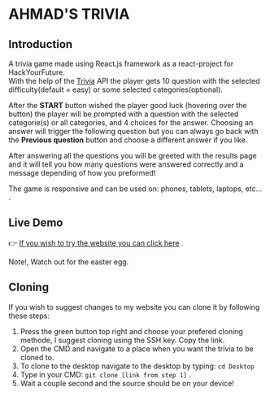 # AHMAD'S TRIVIA
## Introduction
A trivia game made using React.js framework as a react-project for HackYourFuture.<br/>
With the help of the [Trivia](https://the-trivia-api.com/) API the player gets 10 question with the selected difficulty(default = easy) or some selected categories(optional).

After the **START** button wished the player good luck (hovering over the button) the player will be prompted with a question with the selected categorie(s) 
or all categories, and 4 choices for the answer. Choosing an answer will trigger the following question but you can always go back with the **Previous question** button and choose a different answer if you like.

After answering all the questions you will be greeted with the results page and it will tell you how many questions were answered correctly and a message depending of how you preformed!

The game is responsive and can be used on: phones, tablets, laptops, etc... .
## Live Demo
:point_right: [If you wish to try the website you can click here](https://jovial-bubblegum-96ec8d.netlify.app/) .


Note!, Watch out for the easter egg.

## Cloning
If you wish to suggest changes to my website you can clone it by following these steps:
1. Press the green button top right and choose your prefered cloning methode, I suggest cloning using the SSH key. Copy the link.</br>
2. Open the CMD and navigate to a place when you want the trivia to be cloned to.</br>
3. To clone to the desktop navigate to the desktop by typing: `cd Desktop`
4. Type in your CMD: `git clone [link from step 1]` . </br>
5. Wait a couple second and the source should be on your device!
